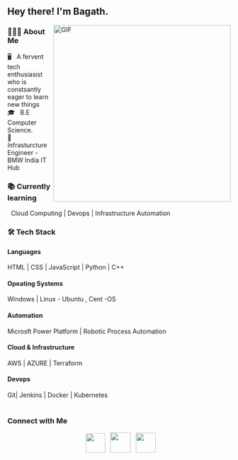 <h2> Hey there! I'm Bagath. </h2>
<img align="right" alt="GIF" src="https://c.tenor.com/NOYF3f82b_gAAAAC/programmer.gif" width="400"/>
<h3> 👨🏻‍💻 About Me </h3>
🖥️ &nbsp; A fervent tech enthusiasist who is constsantly eager to learn new things<br>
🎓 &nbsp; B.E Computer Science.<br>
🏢  Infrasturcture Engineer - BMW India IT Hub
 <h3> 📚 Currently learning </h3>
&nbsp; Cloud Computing | Devops | Infrastructure Automation 
  <h3>🛠 Tech Stack</h3>
<h4>Languages</h4> 
HTML | CSS | JavaScript | Python | C++ 
<h4>Opeating Systems</h4>
Windows | Linux - Ubuntu , Cent -OS
<h4>Automation</h4>
Microsft Power Platform | Robotic Process Automation
<h4>Cloud & Infrastructure</h4>
AWS | AZURE | Terraform
<h4>Devops</h4>
Git| Jenkins | Docker | Kubernetes



<br>
</br>
<h3>  Connect with Me </h3>
<p align="center">  
&nbsp; <a href="https://www.instagram.com/_.buuggy._" target="_blank" rel="noopener noreferrer"><img src="https://cdn-icons.flaticon.com/png/512/3955/premium/3955024.png?token=exp=1635235571~hmac=2a3d7c51ea5fc1d63358846d7542c821" width="44" /></a> 
&nbsp; <a href="mailto:bagath006@gmail.com" target="_blank" rel="noopener noreferrer"><img src="https://cdn-icons-png.flaticon.com/512/270/270021.png"  width="46" /></a>
&nbsp; <a href="https://www.linkedin.com/in/bagath-singh-40aba0216/" target="_blank" rel="noopener noreferrer"><img src="https://cdn-icons.flaticon.com/png/512/1377/premium/1377213.png?token=exp=1635236139~hmac=dd5a9f53c216b75b9002f32575561b25" width="45" /></a>
</p>
